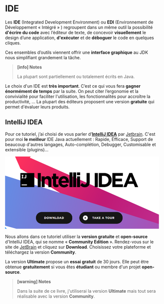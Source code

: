 # IDE

Les **IDE** \(Integrated Development Environment\) ou **EDI**  \(Environnement de Développement « Intégré » \) regroupent dans un même outil la possibilité **d'écrire du code** avec l’éditeur de texte, de concevoir **visuellement** le design d’une application, **d'exécuter** et de **déboguer** le code en quelques cliques.

Ces ensembles d’outils viennent offrir une **interface graphique** au JDK nous simplifiant grandement la tâche.
> **[info] Notes**
>
> La plupart sont partiellement ou totalement écrits en Java.

Le choix d'un IDE est **très important**. C’est ce qui vous fera **gagner énormément de temps** par la suite. On peut citer l’ergonomie et la convivialité pour faciliter l'utilisation, les fonctionnalités pour accroître la productivité, ... La plupart des éditeurs proposent une version **gratuite** qui permet d'évaluer leurs produits.

## IntelliJ IDEA

Pour ce tutoriel, j’ai choisi de vous parler d’[**IntelliJ IDEA**](https://www.jetbrains.com/idea/) par [Jetbrain](https://www.jetbrains.com/). C'est pour moi **le meilleur** IDE Java actuellement : Rapide, Éfficace, Support de beaucoup d'autres langages, Auto-complétion, Debugger, Customisable et extensible \(plugins\)...

![](assets/ide/idea.png)

Nous allons dans ce tutoriel utiliser la **version gratuite** et **open-source** d'IntelliJ IDEA, qui se nomme « **Community Edition** ». Rendez-vous sur le site de [JetBrain](https://www.jetbrains.com/idea/) et cliquez sur **Download**. Choisissez votre plateforme et téléchargez la version **Community**.

La version **Ultimate** propose un **essai gratuit** de 30 jours. Elle peut être obtenue **gratuitement** si vous êtes **étudiant** ou membre d'un projet **open-source**.

> **[warning] Notes**
>
> Dans la suite de ce livre, j'utiliserai la version **Ultimate** mais tout sera réalisable avec la version **Community**.
